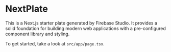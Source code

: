 # NextPlate

This is a Next.js starter plate generated by Firebase Studio. It provides a solid foundation for building modern web applications with a pre-configured component library and styling.

To get started, take a look at `src/app/page.tsx`.
